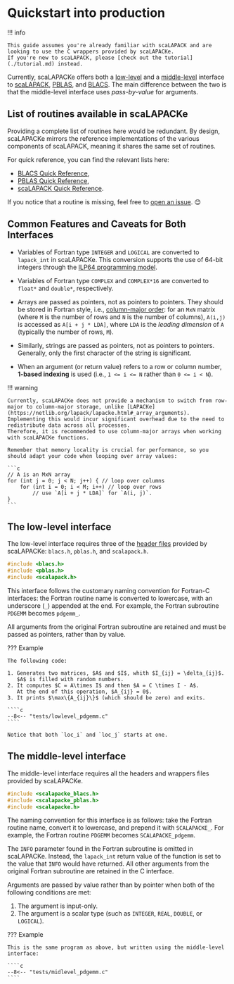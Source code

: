 # Quickstart into production

!!! info

    This guide assumes you're already familiar with scaLAPACK and are looking to use the C wrappers provided by scaLAPACKe. 
    If you're new to scaLAPACK, please [check out the tutorial](./tutorial.md) instead.

Currently, scaLAPACKe offers both a [low-level](#the-low-level-interface) and a [middle-level](#the-middle-level-interface) interface to [scaLAPACK](https://netlib.org/scalapack/), [PBLAS](https://netlib.org/scalapack/pblas_qref.html), and [BLACS](https://netlib.org/blacs/). 
The main difference between the two is that the middle-level interface uses *pass-by-value* for arguments.

## List of routines available in scaLAPACKe

Providing a complete list of routines here would be redundant. 
By design, scaLAPACKe mirrors the reference implementations of the various components of scaLAPACK, meaning it shares the same set of routines.

For quick reference, you can find the relevant lists here:

- [BLACS Quick Reference](https://netlib.org/blacs/BLACS/QRef.html),
- [PBLAS Quick Reference](https://netlib.org/scalapack/pblas_qref.html),
- [scaLAPACK Quick Reference](https://netlib.org/scalapack/slug/node183.html).

If you notice that a routine is missing, feel free to [open an issue](https://github.com/pierre-24/scalapacke/issues). 😊

## Common Features and Caveats for Both Interfaces

- Variables of Fortran type `INTEGER` and `LOGICAL` are converted to `lapack_int` in scaLAPACKe. 
  This conversion supports the use of 64-bit integers through the [ILP64 programming model](https://en.wikipedia.org/wiki/64-bit_computing#64-bit_data_models).

- Variables of Fortran type `COMPLEX` and `COMPLEX*16` are converted to `float*` and `double*`, respectively.

- Arrays are passed as pointers, not as pointers to pointers. 
  They should be stored in Fortran style, i.e., [column-major order](https://en.wikipedia.org/wiki/Row-_and_column-major_order): for an `MxN` matrix (where `M` is the number of rows and `N` is the number of columns), `A(i,j)` is accessed as `A[i + j * LDA]`, where `LDA` is the *leading dimension* of `A` (typically the number of rows, `M`).

- Similarly, strings are passed as pointers, not as pointers to pointers. 
  Generally, only the first character of the string is significant.

- When an argument (or return value) refers to a row or column number, **1-based indexing** is used (i.e., `1 <= i <= N` rather than `0 <= i < N`).

!!! warning 

    Currently, scaLAPACKe does not provide a mechanism to switch from row-major to column-major storage, unlike [LAPACKe](https://netlib.org/lapack/lapacke.html#_array_arguments).
    Implementing this would incur significant overhead due to the need to redistribute data across all processes. 
    Therefore, it is recommended to use column-major arrays when working with scaLAPACKe functions.

    Remember that memory locality is crucial for performance, so you should adapt your code when looping over array values:

    ```c
    // A is an MxN array
    for (int j = 0; j < N; j++) { // loop over columns
        for (int i = 0; i < M; i++) // loop over rows
            // use `A[i + j * LDA]` for `A(i, j)`.  
    }
    ```

## The low-level interface

The low-level interface requires three of the [header files](https://github.com/pierre-24/scalapacke/tree/dev/include) provided by scaLAPACKe: `blacs.h`, `pblas.h`, and `scalapack.h`.

```c
#include <blacs.h>
#include <pblas.h>
#include <scalapack.h>
```

This interface follows the customary naming convention for Fortran-C interfaces: the Fortran routine name is converted to lowercase, with an underscore (`_`) appended at the end. 
For example, the Fortran subroutine `PDGEMM` becomes `pdgemm_`.

All arguments from the original Fortran subroutine are retained and must be passed as pointers, rather than by value.

??? Example

    The following code:

    1. Generates two matrices, $A$ and $I$, whith $I_{ij} = \delta_{ij}$.
       $A$ is filled with random numbers.
    2. It computes $C = A\times I$ and then $A = C \times I - A$.
       At the end of this operation, $A_{ij} = 0$.
    3. It prints $\max\{A_{ij}\}$ (which should be zero) and exits.
    
    ````c
    --8<-- "tests/lowlevel_pdgemm.c"
    ````
  
    Notice that both `loc_i` and `loc_j` starts at one.

## The middle-level interface

The middle-level interface requires all the headers and wrappers files provided by scaLAPACKe.

```c
#include <scalapacke_blacs.h>
#include <scalapacke_pblas.h>
#include <scalapacke.h>
```

The naming convention for this interface is as follows: take the Fortran routine name, convert it to lowercase, and prepend it with `SCALAPACKE_`. 
For example, the Fortran routine `PDGEMM` becomes `SCALAPACKE_pdgemm`.

The `INFO` parameter found in the Fortran subroutine is omitted in scaLAPACKe. 
Instead, the `lapack_int` return value of the function is set to the value that `INFO` would have returned.
All other arguments from the original Fortran subroutine are retained in the C interface.

Arguments are passed by value rather than by pointer when both of the following conditions are met:

1. The argument is input-only.
2. The argument is a scalar type (such as `INTEGER`, `REAL`, `DOUBLE`, or `LOGICAL`).

??? Example

    This is the same program as above, but written using the middle-level interface:
    
    ````c
    --8<-- "tests/midlevel_pdgemm.c"
    ````